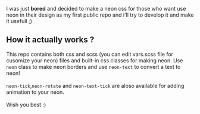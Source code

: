 I was just **bored** and decided to make a neon css for those who want use neon in their design as my first public repo and i'll try to develop it and make it usefull ;)
## How it actually **works** ?
This repo contains both css and scss (you can edit vars.scss file for cusomize your neon) files and built-in css classes for making neon.
Use `neon` class to make neon borders and use `neon-text` to convert a text to neon! <br><br>
`neon-tick`,`neon-rotate` and `neon-text-tick` are aloso available for adding animation to your neon.
<br><br>Wish you best :)
